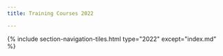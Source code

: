 ```yaml
---
title: Training Courses 2022

---
```


{% include section-navigation-tiles.html type="2022" except="index.md" %}